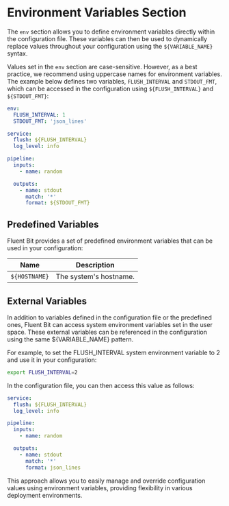 # Environment Variables Section

The `env` section allows you to define environment variables directly within the configuration file. These variables can then be used to dynamically replace values throughout your configuration using the `${VARIABLE_NAME}` syntax.

Values set in the `env` section are case-sensitive. However, as a best practice, we recommend using uppercase names for environment variables. The example below defines two variables, `FLUSH_INTERVAL` and `STDOUT_FMT`, which can be accessed in the configuration using `${FLUSH_INTERVAL}` and `${STDOUT_FMT}`:

```yaml
env:
  FLUSH_INTERVAL: 1
  STDOUT_FMT: 'json_lines'

service:
  flush: ${FLUSH_INTERVAL}
  log_level: info

pipeline:
  inputs:
    - name: random

  outputs:
    - name: stdout
      match: '*'
      format: ${STDOUT_FMT}
```

## Predefined Variables

Fluent Bit provides a set of predefined environment variables that can be used in your configuration:

| Name | Description |
|--|--|
| `${HOSTNAME}` | The system's hostname. |

## External Variables

In addition to variables defined in the configuration file or the predefined ones, Fluent Bit can access system environment variables set in the user space. These external variables can be referenced in the configuration using the same ${VARIABLE_NAME} pattern.

For example, to set the FLUSH_INTERVAL system environment variable to 2 and use it in your configuration:

```bash
export FLUSH_INTERVAL=2
```

In the configuration file, you can then access this value as follows:

```yaml
service:
  flush: ${FLUSH_INTERVAL}
  log_level: info

pipeline:
  inputs:
    - name: random

  outputs:
    - name: stdout
      match: '*'
      format: json_lines
```

This approach allows you to easily manage and override configuration values using environment variables, providing flexibility in various deployment environments.
